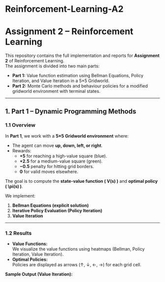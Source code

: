 # Reinforcement-Learning-A2
# Assignment 2 – Reinforcement Learning

This repository contains the full implementation and reports for **Assignment 2** of Reinforcement Learning.  
The assignment is divided into two main parts:

- **Part 1:** Value function estimation using Bellman Equations, Policy Iteration, and Value Iteration in a 5×5 Gridworld.
- **Part 2:** Monte Carlo methods and behaviour policies for a modified gridworld environment with terminal states.

---

## **1. Part 1 – Dynamic Programming Methods**

### **1.1 Overview**
In **Part 1**, we work with a **5×5 Gridworld environment** where:
- The agent can move **up, down, left, or right**.
- Rewards:
  - **+5** for reaching a high-value square (blue).
  - **+2.5** for a medium-value square (green).
  - **−0.5** penalty for hitting grid borders.
  - **0** for valid moves elsewhere.

The goal is to compute the **state-value function \( V(s) \)** and **optimal policy \( \pi(s) \)**.

We implement:
1. **Bellman Equations (explicit solution)**  
2. **Iterative Policy Evaluation (Policy Iteration)**  
3. **Value Iteration**

---

### **1.2 Results**
- **Value Functions:**  
  We visualize the value functions using heatmaps (Bellman, Policy Iteration, Value Iteration).  
- **Optimal Policies:**  
  Policies are displayed as arrows (↑, ↓, ←, →) for each grid cell.

**Sample Output (Value Iteration):**
